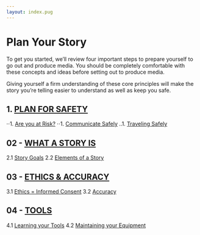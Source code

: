 ```yaml
---
layout: index.pug
---
```


# Plan Your Story

To get you started, we’ll review four important steps to prepare yourself to go out and produce
media. You should be completely comfortable with these concepts and ideas before setting out to produce media.

Giving yourself a firm understanding of these core principles will make the story you’re telling easier to understand as well as keep you safe.

## 1. [PLAN FOR SAFETY](../content/plan/1-0-planForSafety.md)
⋅⋅1. [Are you at Risk?](../content/plan/1-1-areYouAtRisk.md)
⋅⋅1. [Communicate Safely](../content/plan/1-2-communicateSafely.md)
..1. [Traveling Safely](../content/plan/1-3-travelingSafely.md)

## 02 - [WHAT A STORY IS](../content/plan/2-0-whatAStoryIs.md)

2.1 [Story Goals](../content/plan/2-1-storyGoals.md)
2.2 [Elements of a Story](../content/plan/2-2-elementsOfAStory.md)

## 03 - [ETHICS & ACCURACY](../content/plan/3-0-ethicsAndAccurary.md)

3.1 [Ethics = Informed Consent](../content/plan/3-1-ethicsEqualsInformedConsent.md)
3.2 [Accuracy](../content/plan/3-2-accuracy.md)

## 04 - [TOOLS](../content/plan/4-0-tools.md)

4.1 [Learning your Tools](../content/plan/4-1-learningYourTools.md)
4.2 [Maintaining your Equipment](../content/plan/4-2-maintainingYourEquipment.md)
